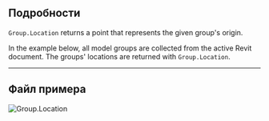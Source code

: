 ## Подробности
`Group.Location` returns a point that represents the given group's origin.

In the example below, all model groups are collected from the active Revit document. The groups' locations are returned with `Group.Location`.

___
## Файл примера

![Group.Location](./Revit.Elements.Group.Location_img.jpg)
